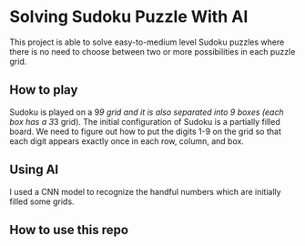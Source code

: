 # Solving Sudoku Puzzle With AI
This project is able to solve easy-to-medium level Sudoku puzzles where there is no need to choose between two or more possibilities in each puzzle grid.

## How to play
Sudoku is played on a 9*9 grid and it is also separated into 9 boxes (each box has a 3*3 grid). The initial configuration of Sudoku is a partially filled board. We need to figure out how to put the digits 1-9 on the grid so that each digit appears exactly once in each row, column, and box.

## Using AI
I used a CNN model to recognize the handful numbers which are initially filled some grids.

## How to use this repo

